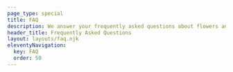 ```yaml
---
page_type: special
title: FAQ
description: We answer your frequently asked questions about flowers and the best way to care for them.
header_title: Frequently Asked Questions
layout: layouts/faq.njk
eleventyNavigation:
  key: FAQ
  order: 50
---
```

